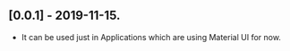 ## [0.0.1] - 2019-11-15.

* It can be used just in Applications which are using Material UI for now.
